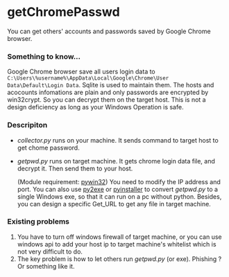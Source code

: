 # getChromePasswd

You can get others' accounts and passwords saved by Google Chrome browser.


### Something to know...
Google Chrome browser save all users login data to ``C:\Users\%username%\AppData\Local\Google\Chrome\User Data\Default\Login Data``.
Sqlite is used to maintain them. The hosts and acocounts infomations are plain and only passwords are encrypted by win32crypt. So you can decrypt them on the target host. This is not a design deficiency as long as your Windows Operation is safe.

### Descripiton

*  *collector.py* runs on your machine. It sends command to target host to get chome password.
* *getpwd.py* runs on target machine. It gets chrome login data file, and decrypt it. Then send them to your host.
  
   (Module requirement:    [pywin32](http://sourceforge.net/projects/pywin32/))
   You need to modify the IP address and port.
   You can also use [py2exe](http://www.py2exe.org/) or [pyinstaller](https://github.com/pyinstaller/pyinstaller/) to convert *getpwd.py* to a single Windows exe, so that it can run on a pc without python.
   Besides, you can design a specific Get_URL to get any file in target machine.


### Existing problems

1. You have to turn off windows firewall of target machine, or you can use windows api to add your host ip to target machine's whitelist which is not very difficult to do. 
2. The key problem is how to let others run *getpwd.py* (or exe). Phishing ? Or something like it.
